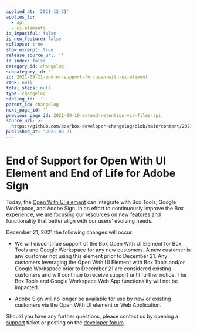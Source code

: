 ```yaml
---
applied_at: '2021-12-21'
applies_to:
  - api
  - ui-elements
is_impactful: false
is_new_feature: false
collapse: true
show_excerpt: true
release_source_url: ''
is_index: false
category_id: changelog
subcategory_id: ''
id: 2021-09-21-end-of-support-for-open-with-ui-element
rank: null
total_steps: null
type: changelog
sibling_id: ''
parent_id: changelog
next_page_id: ''
previous_page_id: 2021-09-10-extend-retention-via-files-api
source_url: >-
  https://github.com/box/box-developer-changelog/blob/main/content/2021/09-21-end-of-support-for-open-with-ui-element.md
published_at: '2021-09-21'
---
```

# End of Support for Open With UI Element and End of Life for Adobe Sign

Today, the [Open With UI element][owuie] can integrate with Box Tools, Google
Workspace, and Adobe Sign. In an effort to continuously improve the Box
experience, we are focusing our resources on new features and functionality that
better align with our users' evolving needs.

December 21, 2021 the following changes will occur:

- We will discontinue support of the Box Open With UI Element for Box Tools and
Google Workspace for any new customers. A new customer is any customer not using
this element prior to December 21. Any customers leveraging the Open With UI
Element with Box Tools and/or Google Workspace prior to December 21 are
considered existing customers and will continue to receive support until further
notice. The Box Tools and Google Workspace Web App functionality will not be
impacted.

- Adobe Sign will no longer be available for use by new or existing customers
via the Open With UI element or Web Application.

Should you have any further questions, please contact us by opening a
[support][support] ticket or posting on the [developer forum][forum].

[owuie]: g://embed/ui-elements/open-with
[support]: https://developer.box.com/support
[forum]: https://support.box.com/hc/en-us/community/topics/360001932973-Platform-and-Developer-Forum
